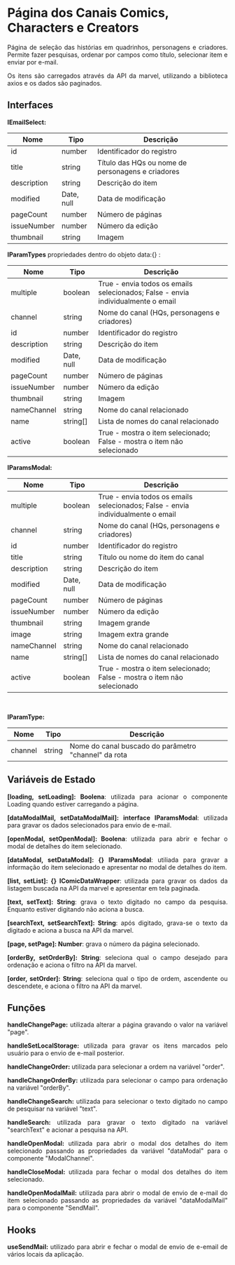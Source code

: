 <h1>Página dos Canais Comics, Characters e Creators</h1>

<p align="justify">
  Página de seleção das histórias em quadrinhos, personagens e criadores. Permite fazer pesquisas, ordenar por campos como título, selecionar item e enviar por e-mail.
</p>
<p align="justify">
  Os itens são carregados através da API da marvel, utilizando a biblioteca axios e os dados são paginados.
</p>

<h2>Interfaces</h2>
<p align="justify">
  <strong>IEmailSelect:</strong>
</p>

| Nome        | Tipo       | Descrição                                                    |
| ----------- | ---------- | -----------------------------------------------------------  |
| id          | number     | Identificador do registro                                    |
| title       | string     | Título das HQs ou nome de personagens e criadores            |
| description | string     | Descrição do item                                            |
| modified    | Date, null | Data de modificação                                          |
| pageCount   | number     | Número de páginas                                            |
| issueNumber | number     | Número da edição                                             |
| thumbnail   | string     | Imagem                                                       |

<p align="justify">
  <strong>IParamTypes</strong> propriedades dentro do objeto data:{} :
</p>

| Nome        | Tipo       | Descrição                                                    |
| ----------- | ---------- | -----------------------------------------------------------  |
| multiple    | boolean    | True - envia todos os emails selecionados; False - envia individualmente o email|
| channel     | string     | Nome do canal (HQs, personagens e criadores)                 |
| id          | number     | Identificador do registro                                    |
| description | string     | Descrição do item                                            |
| modified    | Date, null | Data de modificação                                          |
| pageCount   | number     | Número de páginas                                            |
| issueNumber | number     | Número da edição                                             |
| thumbnail   | string     | Imagem                                                       |
| nameChannel | string     | Nome do canal relacionado                                    |
| name        | string[]   | Lista de nomes do canal relacionado                          |
| active      | boolean    | True - mostra o item selecionado; False - mostra o item não selecionado|

<p align="justify">
  <strong>IParamsModal:</strong>
</p>

| Nome        | Tipo       | Descrição                                                    |
| ----------- | ---------- | -----------------------------------------------------------  |
| multiple    | boolean    | True - envia todos os emails selecionados; False - envia individualmente o email|
| channel     | string     | Nome do canal (HQs, personagens e criadores)                 |
| id          | number     | Identificador do registro                                    |
| title       | string     | Título ou nome do item do canal                              |
| description | string     | Descrição do item                                            |
| modified    | Date, null | Data de modificação                                          |
| pageCount   | number     | Número de páginas                                            |
| issueNumber | number     | Número da edição                                             |
| thumbnail   | string     | Imagem grande                                                |
| image       | string     | Imagem extra grande                                          |
| nameChannel | string     | Nome do canal relacionado                                    |
| name        | string[]   | Lista de nomes do canal relacionado                          |
| active      | boolean    | True - mostra o item selecionado; False - mostra o item não selecionado|

<br />
<p align="justify">
  <strong>IParamType:</strong>
</p>

| Nome        | Tipo       | Descrição                                                    |
| ----------- | ---------- | ------------------------------------------------------------ |
| channel     | string     | Nome do canal buscado do parâmetro "channel" da rota         |

<h2>Variáveis de Estado</h2>
<p align="justify">
  <strong>[loading, setLoading]: Boolena</strong>: utilizada para acionar o componente Loading quando estiver carregando a página.
</p>
<p align="justify">
  <strong>[dataModalMail, setDataModalMail]: interface IParamsModal</strong>: utilizada para gravar os dados selecionados para envio de e-mail.
</p>
<p align="justify">
  <strong>[openModal, setOpenModal]: Boolena</strong>: utilizada para abrir e fechar o modal de detalhes do item selecionado.
</p>
<p align="justify">
  <strong>[dataModal, setDataModal]: {} IParamsModal</strong>: utiliada para gravar a informação do item selecionado e apresentar no modal de detalhes do item.
</p>
<p align="justify">
  <strong>[list, setList]: {} IComicDataWrapper</strong>: utilizada para gravar os dados da listagem buscada na API da marvel e apresentar em tela paginada.
</p>
<p align="justify">
  <strong>[text, setText]: String</strong>: grava o texto digitado no campo da pesquisa. Enquanto estiver digitando não aciona a busca.
</p>
<p align="justify">
  <strong>[searchText, setSearchText]: String</strong>: após digitado, grava-se o texto da digitado e aciona a busca na API da marvel.
</p>
<p align="justify">
  <strong>[page, setPage]: Number</strong>: grava o número da página selecionado.
</p>
<p align="justify">
  <strong>[orderBy, setOrderBy]: String</strong>: seleciona qual o campo desejado para ordenação e aciona o filtro na API da marvel.
</p>
<p align="justify">
  <strong>[order, setOrder]: String</strong>: seleciona qual o tipo de ordem, ascendente ou descendete, e aciona o filtro na API da marvel.
</p>

<h2>Funções</h2>
<p align="justify">
  <strong>handleChangePage:</strong> utilizada alterar a página gravando o valor na variável "page".
</p>

<p align="justify">
  <strong>handleSetLocalStorage:</strong> utilizada para gravar os itens marcados pelo usuário para o envio de e-mail posterior.
</p>

<p align="justify">
  <strong>handleChangeOrder:</strong> utilizada para selecionar a ordem na variável "order".
</p>

<p align="justify">
  <strong>handleChangeOrderBy:</strong> utilizada para selecionar o campo para ordenação na variável "orderBy".
</p>

<p align="justify">
  <strong>handleChangeSearch:</strong> utilizada para selecionar o texto digitado no campo de pesquisar na variável "text".
</p>

<p align="justify">
  <strong>handleSearch:</strong> utilizada para gravar o texto digitado na variável "searchText" e acionar a pesquisa na API.
</p>

<p align="justify">
  <strong>handleOpenModal:</strong> utilizada para abrir o modal dos detalhes do item selecionado passando as propriedades da variável "dataModal" para o componente "ModalChannel".
</p>

<p align="justify">
  <strong>handleCloseModal:</strong> utilizada para fechar o modal dos detalhes do item selecionado.
</p>

<p align="justify">
  <strong>handleOpenModalMail:</strong> utilizada para abrir o modal de envio de e-mail do item selecionado passando as propriedades da variável "dataModalMail" para o componente "SendMail".
</p>

<h2>Hooks</h2>
<p align="justify">
  <strong>useSendMail:</strong> utilizado para abrir e fechar o modal de envio de e-email de vários locais da aplicação.
</p>
